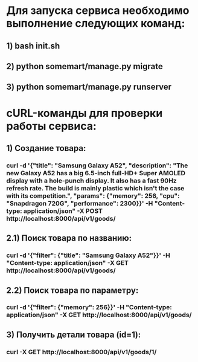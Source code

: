 # Для запуска сервиса необходимо выполнение следующих команд:
## 1) bash init.sh
## 2) python somemart/manage.py migrate
## 3) python somemart/manage.py runserver
#
# cURL-команды для проверки работы сервиса:
## 1) Создание товара:
### curl -d '{"title": "Samsung Galaxy A52", "description": "The new Galaxy A52 has a big 6.5-inch full-HD+ Super AMOLED display with a hole-punch display. It also has a fast 90Hz refresh rate. The build is mainly plastic which isn't the case with its competition.", "params": {"memory": 256, "cpu": "Snapdragon 720G", "performance": 2300}}' -H "Content-type: application/json" -X POST http://localhost:8000/api/v1/goods/
## 2.1) Поиск товара по названию:
### curl -d '{"filter": {"title": "Samsung Galaxy A52"}}' -H "Content-type: application/json" -X GET http://localhost:8000/api/v1/goods/
## 2.2) Поиск товара по параметру:
### curl -d '{"filter": {"memory": 256}}' -H "Content-type: application/json" -X GET http://localhost:8000/api/v1/goods/
## 3) Получить детали товара (id=1):
### curl -X GET http://localhost:8000/api/v1/goods/1/

